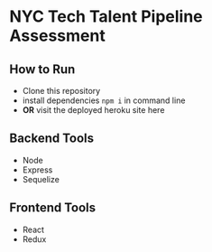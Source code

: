 # NYC Tech Talent Pipeline Assessment

## How to Run

* Clone this repository
* install dependencies `npm i` in command line
* **OR** visit the deployed heroku site here

## Backend Tools

* Node
* Express
* Sequelize

## Frontend Tools

* React
* Redux
